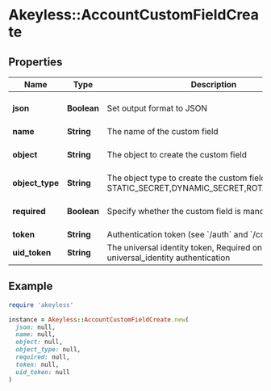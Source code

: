 # Akeyless::AccountCustomFieldCreate

## Properties

| Name | Type | Description | Notes |
| ---- | ---- | ----------- | ----- |
| **json** | **Boolean** | Set output format to JSON | [optional][default to false] |
| **name** | **String** | The name of the custom field |  |
| **object** | **String** | The object to create the custom field | [default to &#39;ITEM&#39;] |
| **object_type** | **String** | The object type to create the custom field [e.g. STATIC_SECRET,DYNAMIC_SECRET,ROTATED_SECRET] |  |
| **required** | **Boolean** | Specify whether the custom field is mandatory | [optional][default to false] |
| **token** | **String** | Authentication token (see &#x60;/auth&#x60; and &#x60;/configure&#x60;) | [optional] |
| **uid_token** | **String** | The universal identity token, Required only for universal_identity authentication | [optional] |

## Example

```ruby
require 'akeyless'

instance = Akeyless::AccountCustomFieldCreate.new(
  json: null,
  name: null,
  object: null,
  object_type: null,
  required: null,
  token: null,
  uid_token: null
)
```

